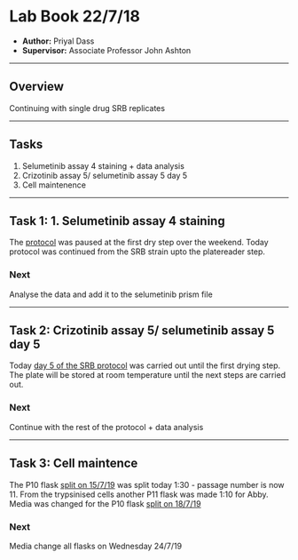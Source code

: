 # Lab Book 22/7/18
- **Author:** Priyal Dass
- **Supervisor:** Associate Professor John Ashton
------------------------------------------------------------------
## Overview

Continuing with single drug SRB replicates

------------------------------------------------------------------
## Tasks

1. Selumetinib assay 4 staining + data analysis
2. Crizotinib assay 5/ selumetinib assay 5 day 5
3. Cell maintenence

------------------------------------------------------------------
## Task 1: 1. Selumetinib assay 4 staining

The [protocol](../Protocols/SRB_Cytotoxicity_assay.md) was paused at the first dry step over the weekend. Today protocol was continued from the SRB strain upto the platereader step.

### Next
Analyse the data and add it to the selumetinib prism file

------------------------------------------------------------------
## Task 2: Crizotinib assay 5/ selumetinib assay 5 day 5

Today [day 5 of the SRB protocol](../Protocols/SRB_Cytotoxicity_assay.md) was carried out until the first drying step. The plate will be stored at room temperature until the next steps are carried out.

### Next
Continue with the rest of the protocol + data analysis

------------------------------------------------------------------
## Task 3: Cell maintence

The P10 flask [split on 15/7/19](,,/Daily_lab_book/LB_19-07-15.md) was split today 1:30 - passage number is now 11. From the trypsinised cells another P11 flask was made 1:10 for Abby. Media was changed for the P10 flask [split on 18/7/19](,,/Daily_lab_book/LB_19-07-18.md)

### Next
Media change all flasks on Wednesday 24/7/19
